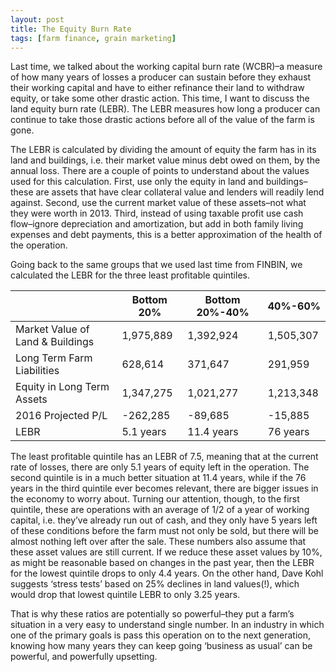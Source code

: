 ```yaml
---
layout: post
title: The Equity Burn Rate
tags: [farm finance, grain marketing]
---
```



Last time, we talked about the working capital burn rate (WCBR)–a measure of how many years of losses a producer can sustain before they exhaust their working capital and have to either refinance their land to withdraw equity, or take some other drastic action. This time, I want to discuss the land equity burn rate (LEBR). The LEBR measures how long a producer can continue to take those drastic actions before all of the value of the farm is gone.

The LEBR is calculated by dividing the amount of equity the farm has in its land and buildings, i.e. their market value minus debt owed on them, by the annual loss. There are a couple of points to understand about the values used for this calculation. First, use only the equity in land and buildings–these are assets that have clear collateral value and lenders will readily lend against. Second, use the current market value of these assets–not what they were worth in 2013. Third, instead of using taxable profit use cash flow–ignore depreciation and amortization, but add in both family living expenses and debt payments, this is a better approximation of the health of the operation.

Going back to the same groups that we used last time from FINBIN, we calculated the LEBR for the three least profitable quintiles.

|         | Bottom 20%  |  Bottom 20%-40%     |  40%-60% |
| ------- | ----------- | ------------------- | -------- |
| Market Value of Land & Buildings | 1,975,889 | 1,392,924 | 1,505,307 |
| Long Term Farm Liabilities | 628,614 | 371,647 | 291,959 |
| Equity in Long Term Assets | 1,347,275 | 1,021,277 | 1,213,348 |
| 2016 Projected P/L | -262,285 | -89,685 | -15,885 |
| LEBR | 5.1 years | 11.4 years | 76 years |


The least profitable quintile has an LEBR of 7.5, meaning that at the current rate of losses, there are only 5.1 years of equity left in the operation. The second quintile is in a much better situation at 11.4 years, while if the 76 years in the third quintile ever becomes relevant, there are bigger issues in the economy to worry about. Turning our attention, though, to the first quintile, these are operations with an average of 1/2 of a year of working capital, i.e. they’ve already run out of cash, and they only have 5 years left of these conditions before the farm must not only be sold, but there will be almost nothing left over after the sale. These numbers also assume that these asset values are still current. If we reduce these asset values by 10%, as might be reasonable based on changes in the past year, then the LEBR for the lowest quintile drops to only 4.4 years. On the other hand, Dave Kohl suggests ‘stress tests’ based on 25% declines in land values(!), which would drop that lowest quintile LEBR to only 3.25 years.

That is why these ratios are potentially so powerful–they put a farm’s situation in a very easy to understand single number. In an industry in which one of the primary goals is pass this operation on to the next generation, knowing how many years they can keep going ‘business as usual’ can be powerful, and powerfully upsetting.